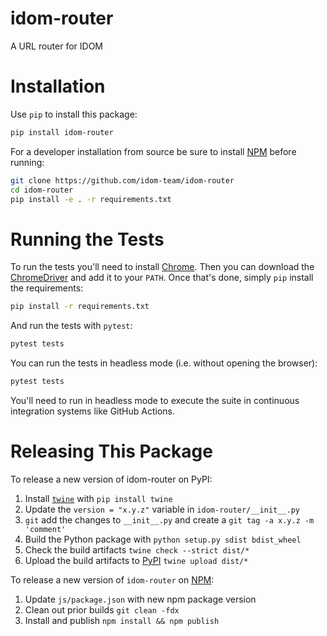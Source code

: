 # idom-router

A URL router for IDOM

# Installation

Use `pip` to install this package:

```bash
pip install idom-router
```

For a developer installation from source be sure to install [NPM](https://www.npmjs.com/) before running:

```bash
git clone https://github.com/idom-team/idom-router
cd idom-router
pip install -e . -r requirements.txt
```

# Running the Tests

To run the tests you'll need to install [Chrome](https://www.google.com/chrome/). Then you
can download the [ChromeDriver](https://chromedriver.chromium.org/downloads) and add it to
your `PATH`. Once that's done, simply `pip` install the requirements:

```bash
pip install -r requirements.txt
```

And run the tests with `pytest`:

```bash
pytest tests
```

You can run the tests in headless mode (i.e. without opening the browser):

```bash
pytest tests
```

You'll need to run in headless mode to execute the suite in continuous integration systems
like GitHub Actions.

# Releasing This Package

To release a new version of idom-router on PyPI:

1. Install [`twine`](https://twine.readthedocs.io/en/latest/) with `pip install twine`
2. Update the `version = "x.y.z"` variable in `idom-router/__init__.py`
3. `git` add the changes to `__init__.py` and create a `git tag -a x.y.z -m 'comment'`
4. Build the Python package with `python setup.py sdist bdist_wheel`
5. Check the build artifacts `twine check --strict dist/*`
6. Upload the build artifacts to [PyPI](https://pypi.org/) `twine upload dist/*`

To release a new version of `idom-router` on [NPM](https://www.npmjs.com/):

1. Update `js/package.json` with new npm package version
2. Clean out prior builds `git clean -fdx`
3. Install and publish `npm install && npm publish`
